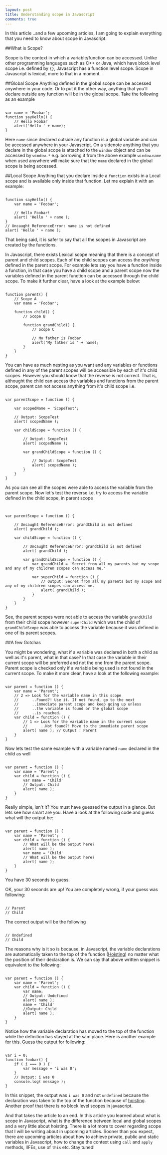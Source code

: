 ```yaml
---
layout: post
title: Understanding scope in Javascript
comments: true
---
```

In this article ..and a few upcoming articles, I am going to explain everything that you need to know about scope in Javascript.

##What is Scope?

Scope is the context in which a variable/function can be accessed. Unlike other programming languages such as C++ or Java, which have block level scope i.e. defined by `{}`, Javascript has a function level scope. Scope in Javascript is lexical, more to that in a moment.

##Global Scope
Anything defined in the global scope can be accessed anywhere in your code. Or to put it the other way, anything that you'll declare outside any function will be in the global scope. Take the following as an example

<pre><code class="javascript">
var name = 'Foobar';
function sayHello() {
    // Hello Foobar
    alert('Hello ' + name);
}
</code></pre>

Here `name` since declared outside any function is a global variable and can be accessed anywhere in your Javascript. On a sidenote anything that you declare in the global scope is attached to the `window` object and can be accessed by `window.*` e.g. borrowing it from the above example `window`.`name` when used anywhere will make sure that the `name` declared in the global scope is being accessed.

##Local Scope
Anything that you declare inside a `function` exists in a Local scope and is available only inside that function. Let me explain it with an example:

<pre><code class="javascript">
function sayHello() {
    var name = 'Foobar';

    // Hello Foobar!
    alert( 'Hello ' + name );
}
// Uncaught ReferenceError: name is not defined
alert( 'Hello ' + name );
</code></pre>

That being said, it is safer to say that all the scopes in Javascript are created by the functions. 

In Javascript, there exists Lexical scope meaning that there is a concept of parent and child scopes. Each of the child scopes can access the *anything* defined in the parent scope. For example lets say you have a function inside a function, in that case you have a child scope and a parent scope now the variables defined in the parent function can be accessed through the child scope. To make it further clear, have a look at the example below:

<pre><code class="javascript">
function parent() {
    // Scope A
    var name = 'Foobar';
    
    function child() {
        // Scope B
        
        function grandChild() {
            // Scope C
            
            // My father is Foobar
            alert('My father is ' + name);
        }
    }
}
</code></pre>

You can have as much nesting as you want and any variables or functions defined in any of the parent scopes will be accessible by each of it's child scopes. However you should know that the reverse is not correct. That is, althought the child can access the variables and functions from the parent scope, parent can not access anything from it's child scope i.e. 

<pre><code class="javascript">
var parentScope = function () {
    
    var scopedName = 'ScopeTest';
    
    // Output: ScopeTest
    alert( scopedName );

    var childScope = function () {

        // Output: ScopeTest
        alert( scopedName );

        var grandChildScope = function () {

            // Output: ScopeTest
            alert( scopedName );            
        }
    }
}
</code></pre>

As you can see all the scopes were able to access the variable from the parent scope. Now let's test the reverse i.e. try to access the variable defined in the child scope, in parent scope
<pre><code class="javascript">

var parentScope = function () {
    
    // Uncaught ReferenceError: grandChild is not defined
    alert( grandChild );

    var childScope = function () {

        // Uncaught ReferenceError: grandChild is not defined
        alert( grandChild );

        var grandChildScope = function () {
            var grandChild = 'Secret from all my parents but my scope and any of my children scopes can access me.'

            var superChild = function () {
                // Output: Secret from all my parents but my scope and any of my children scopes can access me.
                alert( grandChild );
            }
        }
    }
}
</code></pre>

See, the parent scopes were not able to access the variable `grandChild` from their child scope however `superChild` which was the child of `grandChildScope` was able to access the variable because it was defined in one of its parent scopes.

##A few Gotchas

You might be wondering, what if a variable was declared in both a child as well as it's parent, what in that case? In that case the variable in their current scope will be preferred and not the one from the parent scope. Parent scope is checked only if a variable being used is not found in the current scope. To make it more clear, have a look at the following example:

<pre><code class="javascript">
var parent = function () {
    var name = 'Parent';
    // 2 => Look for the variable name in this scope
    //      ..Found?! Use it. If not found, go to the next
    //      ..immediate parent scope and keep going up unless
    //      ..the variable is found or the global scope
    //      ..is reached.
    var child = function () {
        // 1 => Look for the variable name in the current scope
        //      ..Not found?! Move to the immediate parent scope
        alert( name ); // Output : Parent
    }
}
</code></pre>

Now lets test the same example with a variable named `name` declared in the child as well

<pre><code class="javascript">
var parent = function () {
    var name = 'Parent';
    var child = function () {
        var name = 'Child'
        // Output: Child
        alert( name );
    }
}
</code></pre>

Really simple, isn't it? You must have guessed the output in a glance. But lets see how smart are you. Have a look at the following code and guess what will the output be:

<pre><code class="javascript">
var parent = function () {
    var name = 'Parent';
    var child = function () {
        // What will be the output here?
        alert( name );
        var name = 'Child'
        // What will be the output here?
        alert( name );
    }
}
</code></pre>

You have 30 seconds to guess.

OK, your 30 seconds are up! You are completely wrong, if your guess was following:

<pre><code class="javascript">
// Parent
// Child
</code></pre>

The correct output will be the following

<pre><code class="javascript">
// Undefined
// Child
</code></pre>

The reasons why is it so is because, in Javascript, the variable declarations are automatically taken to the top of the function ([Hoisting](http://code.tutsplus.com/tutorials/javascript-hoisting-explained--net-15092)) no matter what the position of their declaration is. We can say that above written snippet is equivalent to the following:

<pre><code class="javascript">
var parent = function () {
    var name = 'Parent';
    var child = function () {
        var name;
        // Output: Undefined
        alert( name );
        name = 'Child'
        //Output: Child
        alert( name );
    }
}
</code></pre>

Notice how the variable declaration has moved to the top of the function while the definition has stayed at the sam place. Here is another example for this. Guess the output for following:

<pre><code class="javascript">
var i = 0;
function foobar() {
    if ( i === 0 ) {
        var message = 'i was 0';
    }
    // Output: i was 0
    console.log( message );
}
</code></pre>

In this snippet, the output was `i was 0` and not `undefined` because the declaration was taken to the top of the function because of [hoisting](http://code.tutsplus.com/tutorials/javascript-hoisting-explained--net-15092). Another proof that there is no block level scopes in javascript.

And that takes the article to an end. In this article you learned about what is scope in Javascript, what is the difference between local and global scopes and a very little about hoisting. There is a lot more to cover regarding scope that I will be writing about in upcoming articles. Sooner than you expect, there are upcoming articles about how to achieve private, public and static variables in Javascript, how to change the context using `call` and `apply` methods, IIFEs, use of `this` etc. Stay tuned!
